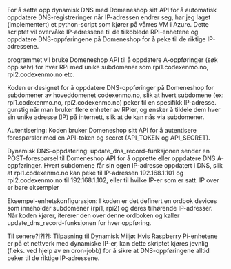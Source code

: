 For å sette opp dynamisk DNS med Domeneshop sitt API for å automatisk oppdatere DNS-registreringer når IP-adressen endrer seg, 
har jeg laget (implementert) et python-script som kjører på vårres VM i Azure. 
Dette scriptet vil overvåke IP-adressene til de tilkoblede RPi-enhetene og oppdatere DNS-oppføringene på Domeneshop for å peke til de riktige IP-adressene.

programmet vil bruke Domeneshop API til å oppdatere A-oppføringer (søk opp selv) for hver RPi med unike subdomener som rpi1.codexenmo.no, rpi2.codexenmo.no etc.

Koden er designet for å oppdatere DNS-oppføringer på Domeneshop for subdomener av hoveddomenet codexenmo.no, 
slik at hvert subdomene (ex: rpi1.codexenmo.no, rpi2.codexenmo.no) peker til en spesifikk IP-adresse. 
gunstig når man bruker flere enheter av RPier, og ønsker å tildele dem hver sin unike adresse (IP) på internett, slik at de kan nås via subdomener.

Autentisering: Koden bruker Domeneshop sitt API for å autentisere forespørsler med en API-token og secret (API_TOKEN og API_SECRET).

Dynamisk DNS-oppdatering: update_dns_record-funksjonen sender en POST-forespørsel til Domeneshop API for å opprette eller oppdatere DNS A-oppføringer.
Hvert subdomene får sin egen IP-adresse oppdatert i DNS, slik at rpi1.codexenmo.no kan peke til IP-adressen 192.168.1.101 og rpi2.codexenmo.no til 192.168.1.102, eller til hvilke IP-er som er satt. IP over er bare eksempler

Eksempel-enhetskonfigurasjon: I koden er det definert en ordbok devices som inneholder subdomener (rpi1, rpi2) og deres tilhørende IP-adresser. Når koden kjører, itererer den over denne ordboken og kaller update_dns_record-funksjonen for hver oppføring.

Til senere?!?!?!: Tilpasning til Dynamisk Miljø: Hvis Raspberry Pi-enhetene er på et nettverk med dynamiske IP-er, kan dette skriptet kjøres jevnlig (f.eks. ved hjelp av en cron-jobb) for å sikre at DNS-oppføringene alltid peker til de riktige IP-adressene.